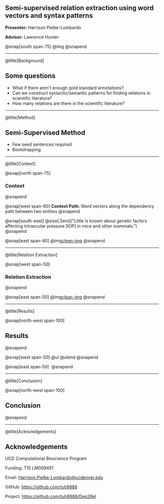 ## Semi-supervised relation extraction using word vectors and syntax patterns

**Presenter:** Harrison Pielke-Lombardo

**Advisor:** Lawrence Hunter

@snap[south span-75]
@img[](assets/CUAnschutz_sl_clr.png)
@snapend

---
@title[Background]

## Some questions

- What if there aren't enough gold standard annotations?
- Can we construct syntactic/semantic patterns for finding relations in 
scientific literature?
- How many relations are there in the scientific literature?

---
@title[Method]

## Semi-Supervised Method
- Few seed sentences required
- Bootstrapping

---
@title[Context]

@snap[north span-75]
### Context
@snapend

@snap[west span-60]
**Context Path:** Word vectors along the dependency path between two entities
@snapend

@snap[south-east]
@size[.5em]("Little is known about genetic factors affecting intraocular pressure [IOP] in mice and other mammals.")
@snapend

@snap[east span-40]
@img[clean-img](/assets/dep_example.svg) 
@snapend

---
@title[Relation Extraction]

@snap[west span-50]
### Relation Extraction
@snapend

@snap[east span-50]
@img[clean-img](assets/algorithm.svg)
@snapend

---
@title[Results]

@snap[north-west span-100]
## Results
@snapend

@snap[west span-50]
@ul[](false)
@ulend
@snapend

@snap[east span-50]
![]()
@snapend

---
@title[Conclusion]

@snap[north-west span-100]
## Conclusion
@snapend

---
@title[Acknoledgements]

## Acknowledgements

UCD Computational Bioscience Program

Funding: T15 LM009451

Email: Harrison.Pielke-Lombardo@ucdenver.edu

GitHub: https://github.com/tuh8888

Project: https://github.com/tuh8888/Dep2Rel
